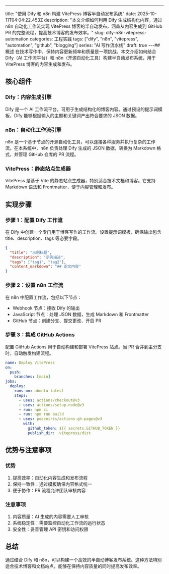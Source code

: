 ---
title: "使用 Dify 和 n8n 构建 VitePress 博客半自动发布系统"
date: 2025-10-11T04:04:22.453Z
description: "本文介绍如何利用 Dify 生成结构化内容，通过 n8n 自动化工作流实现 VitePress 博客的半自动发布，涵盖从内容生成到 GitHub PR 的完整流程，提高技术博客的发布效率。"
slug: dify-n8n-vitepress-automation
categories: 工程实践
tags: ["dify", "n8n", "vitepress", "automation", "github", "blogging"]
series: "AI 写作流水线"
draft: true
---## 概述
在技术写作中，保持内容更新频率和质量是一项挑战。本文介绍如何结合 Dify（AI 工作流平台）和 n8n（开源自动化工具）构建半自动发布系统，用于 VitePress 博客的内容生成和发布。

## 核心组件
### Dify：内容生成引擎
Dify 是一个 AI 工作流平台，可用于生成结构化的博客内容。通过预设的提示词模板，Dify 能够根据输入的主题和关键词产出符合要求的 JSON 数据。

### n8n：自动化工作流引擎
n8n 是一个基于节点的开源自动化工具，可以连接各种服务并执行复杂的工作流。在本系统中，n8n 负责处理 Dify 生成的 JSON 数据，转换为 Markdown 格式，并管理 GitHub 仓库的 PR 流程。

### VitePress：静态站点生成器
VitePress 是基于 Vite 的静态站点生成器，特别适合技术文档和博客。它支持 Markdown 语法和 Frontmatter，便于内容管理和发布。

## 实现步骤
### 步骤 1：配置 Dify 工作流
在 Dify 中创建一个专门用于博客写作的工作流。设置提示词模板，确保输出包含 title、description、tags 等必要字段。

```json
{
  "title": "示例标题",
  "description": "示例描述",
  "tags": ["tag1", "tag2"],
  "content_markdown": "## 正文内容"
}
```

### 步骤 2：设置 n8n 工作流
在 n8n 中配置工作流，包括以下节点：
- Webhook 节点：接收 Dify 的输出
- JavaScript 节点：处理 JSON 数据，生成 Markdown 和 Frontmatter
- GitHub 节点：创建分支、提交更改、开启 PR

### 步骤 3：集成 GitHub Actions
配置 GitHub Actions 用于自动构建和部署 VitePress 站点。当 PR 合并到主分支时，自动触发构建流程。

```yaml
name: Deploy VitePress
on:
  push:
    branches: [main]
jobs:
  deploy:
    runs-on: ubuntu-latest
    steps:
      - uses: actions/checkout@v3
      - uses: actions/setup-node@v3
      - run: npm ci
      - run: npm run build
      - uses: peaceiris/actions-gh-pages@v3
        with:
          github_token: ${{ secrets.GITHUB_TOKEN }}
          publish_dir: .vitepress/dist
```

## 优势与注意事项
### 优势
1. 提高效率：自动化内容生成和发布流程
2. 保持一致性：通过模板确保内容格式统一
3. 便于协作：PR 流程允许团队审核内容

### 注意事项
1. 内容质量：AI 生成的内容需要人工审核
2. 系统稳定性：需要监控自动化工作流的运行状态
3. 安全性：妥善管理 API 密钥和访问权限

## 总结
通过结合 Dify 和 n8n，可以构建一个高效的半自动博客发布系统。这种方法特别适合技术博客和文档站点，能够在保持内容质量的同时提高发布效率。
